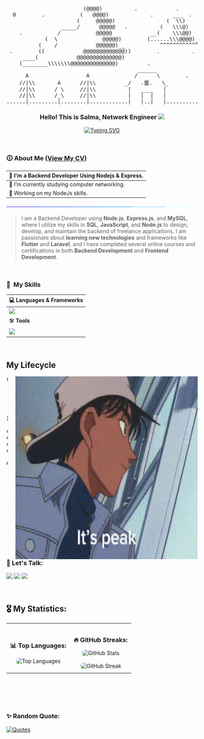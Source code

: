 <pre lang="javascript">
                        (@@@@)          .            .                  .                          .              .                    .                        .                      .
  O        .           (   @@@@)             .      ___  .      .              .          .                .                    .                .                        .  
                      (     @@@@@)                (  \\)                             .              .                    .                  .               .                    .
                 _____/      @@@@@   .          (   \\\@)                .                                .                                                
    .           /           @@@@@            __(    \\\@@)                          .         .                 _¥_            .         .      .        (@@@)        .                  .
            (  \              @@@@@)        (......\\\@@@@)___                                       .        /| 0 |\                                (    @@@@@)
          (    /            @@@@@@)__           ^^^^^^^^^^^^^^^^            .            .               _^^^^^|_п_|^^^^_                    .  (       @@@@@@@@)
 .        ((            @@@@@@@@@@@@@))        .          .          .            .                ____//////////\\\\\\\\\____         ,,,,,(...............@@@@@@@)
     ____(            @@@@@@@@@@@@@@)                                     .                    ___///////////////\\\\\\\\\\\\\\___          
    (________\\\\\\\@@@@@@@@@@@@@@)         .                .                  .        .   /\_/\_/\_/\_/\_/\_/\_/\_/\_/\_/\_/\_/\                                                (@@)
                                         ______                      .                  ____|  _              ___      __    ___   |___                              _____________(  @@@)
      A                  A              /      \        .        .      .             /  _    /       __/    /   __  /      \    \  _   \                       ....(................@@@@)
    //|\\       A      //|\\         _/   .曇.   \_         .               .     ___/  /    |      _/          /     __    __      __    \___
    //|\\      / \     //|\\          |   ____   |                            __/  _  /       _      __    __/      /     ___  \      \      _\__
    //|\\      /_\     //|\\          |   |  |   |                          /     /      ___/     __/   __/        /     __     |__    \__        \
......|.........|........|............|___|..|___|......................../            /        /      | @susalulmumaO12   \        \      \        \...............................................
</pre>


<h3 align="center">
  Hello! This is Salma, Network Engineer 
  <img src="https://media.giphy.com/media/hvRJCLFzcasrR4ia7z/giphy.gif" width="28">
</h3>

<p align="center">
  <a href="https://git.io/typing-svg"><img src="https://readme-typing-svg.demolab.com?font=Fira+Code&pause=1000&color=EF97B0&center=true&width=435&lines=Backend+Developer;Network+Engineer;CyberSecurity+Student" alt="Typing SVG" /></a>
</p>


<br>


### 🛈 About Me (<a href="./assets/SalmaAlfawal-CV.pdf" target="_blank">View My CV</a>)
|🏢 I'm a **Backend Developer** Using **Nodejs** & **Express**.|
| :--- |
|🌱 I’m currently studying computer networking.
|🔭 Working on my NodeJs skills.|
 
<img src="./assets/loading.gif" width="1000" height="10" align="center"/>

> I am a Backend Developer using **Node.js**, **Express.js**, and **MySQL**, where I utilize my skills in **SQL**, **JavaScript**, and **Node.js** to design, develop, and maintain the backend of freelance applications. I am passionate about **learning new technologies** and frameworks like **Flutter** and **Laravel**, and I have completed several online courses and certifications in both **Backend Development** and **Frontend Development**.




<br>


### 🎯 &nbsp;My Skills
| 💻 **Languages & Frameworks** |
| :--- |
| <img src="https://skillicons.dev/icons?i=nodejs,express,js,typescript,mysql,php,laravel,flutter,c,cpp,java,py,html,css" />|
| 🛠 **Tools** |
| <img src="https://skillicons.dev/icons?i=vscode,idea,phpstorm,webstorm,postman,androidstudio,github,git,md,firebase,discord,bots,windows,linux,arch,stackoverflow,npm,illustrator,aftereffects,premiere,photoshop&perline=12" />|


<br>


## My Lifecycle

<div style="float: right; margin-left: 20px;">
    <img src="./assets/hattori-peak.gif" align="right" width="480" height="480"/>
</div>

```js
function main() {
    while (true) {
        [code, painting, helpOthers, rest].
        forEach(task => task());
        console.log("Repeating the cycle...");
    }
}

const code = () => console.log("Writing code.");
const painting = () => console.log("Painting.");
const helpOthers = () => console.log("Helping others.");
const rest = () => console.log("Taking a break.");

main();
```

<br>


### 📩 Let's Talk:
<a href="https://discord.com/users/susalulmumao12" target="_blank"><img src="https://img.shields.io/badge/-susalulmumao12-0077B5?style=for-the-badge&logo=discord"/></a>
<a href="https://www.linkedin.com/in/salma-fawal12/" target="_blank"><img src="https://img.shields.io/badge/-Salma Alfawal-0077B5?style=for-the-badge&logo=Linkedin"/></a>
<a href="fawal.salma@gmail.com" target="_blank"><img src="https://img.shields.io/badge/-fawal.salma-0077B5?style=for-the-badge&logo=Gmail"/></a>


<br>


## 🎖️ My Statistics:

<!-- GitHub Stats -->
<table align="center">
  <tr>
    <td align="center" style="padding: 10px;">
      <h3>📊 Top Languages:</h3>
      <img src="https://encept-github-status.vercel.app/api/top-langs?username=susalulmumaO12&langs_count=6&show_icons=true&locale=en&theme=synthwave&layout=donut" alt="Top Languages" style="border-radius: 8px;" />
    </td>
    <td align="center" style="padding: 10px;">
      <h3>🔥 GitHub Streaks:</h3>
      <img src="https://github-readme-stats.vercel.app/api?username=susalulmumaO12&show_icons=true&theme=synthwave&hide_border=true" alt="GitHub Stats" style="border-radius: 8px;" />
      <br><br>
      <img src="https://github-readme-streak-stats.herokuapp.com/?user=susalulmumaO12&theme=synthwave&hide_border=true&show_icons=true" alt="GitHub Streak" style="border-radius: 8px;" />
    </td>
  </tr>
</table>

<br><br>



<br>


### ✨ Random Quote:
<a href="https://github.com/piyushsuthar/github-readme-quotes">
    <img alt="Quotes" src="https://quotes-github-readme.vercel.app/api?type=horizontal&theme=dracula&animation=grow_out_in&quoteCategory=programming?border=true">
</a>

